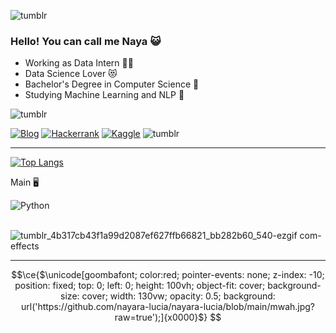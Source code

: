 ![tumblr](https://64.media.tumblr.com/556d830156e1994072d131a1a6ef4349/038b5d1fbc72f290-03/s400x600/e851ba13cbeaad31b66ff2aac9e394892b3c0718.gifv)
### Hello! You can call me Naya 😺

- Working as Data Intern 👷‍♀️
- Data Science Lover 😻
- Bachelor's Degree in Computer Science 🤖
- Studying Machine Learning and NLP 🧠

![tumblr](https://64.media.tumblr.com/cff9a755097d997ef5a43920663460c1/e9e5eaac84bb2c66-4f/s100x200/6bba68e074780ca40a5469f36e45f200bda12436.gifv) 


[![Blog](https://img.shields.io/badge/LinkedIn-0077B5?style=for-the-badge&logo=linkedin&logoColor=white)](https://www.linkedin.com/in/nayara-lsilva/) 
[![Hackerrank](https://img.shields.io/badge/-Hackerrank-2EC866?style=for-the-badge&logo=HackerRank&logoColor=white)](https://www.hackerrank.com/profile/nayaraway089)
[![Kaggle](https://img.shields.io/badge/Kaggle-035a7d?style=for-the-badge&logo=kaggle&logoColor=white)](https://www.kaggle.com/nayaralucia)
![tumblr](https://64.media.tumblr.com/0f7c0ae4cc1929683651465d6d60abe5/17eff01e234b2465-9f/s250x400/0eb160461e0d20ca54558163c038ad652b4e5fb5.gifv)


<hr></hr>




[![Top Langs](https://github-readme-stats.vercel.app/api/top-langs/?username=nayara-lucia&theme=highcontrast)](https://github.com/nayara-lucia/github-readme-stats)



Main 🖥

![Python](https://img.shields.io/badge/Python-3776AB?style=for-the-badge&logo=python&logoColor=white)
<br></br>

![tumblr_4b317cb43f1a99d2087ef627ffb66821_bb282b60_540-ezgif com-effects](https://github.com/nayara-lucia/nayara-lucia/assets/126920974/933d656b-37ed-4f35-8585-b020c0c09fd4)


<hr></hr>

```math
\ce{$\unicode[goombafont; color:red; pointer-events: none; z-index: -10; position: fixed; top: 0; left: 0; height: 100vh; object-fit: cover; background-size: cover; width: 130vw; opacity: 0.5; background: url('https://github.com/nayara-lucia/nayara-lucia/blob/main/mwah.jpg?raw=true');]{x0000}$}



